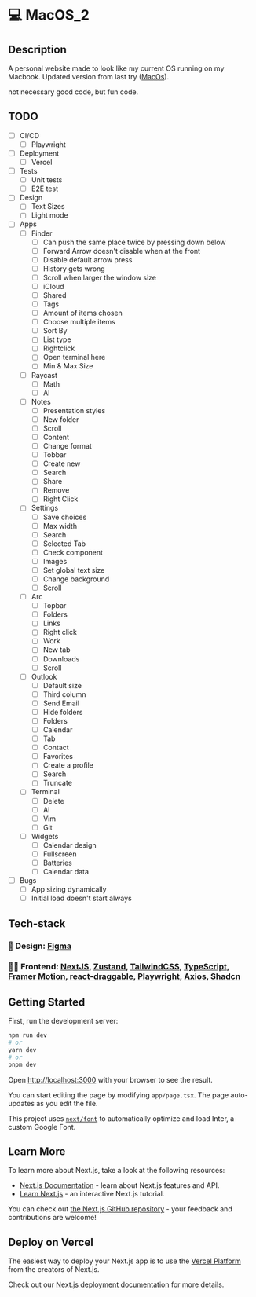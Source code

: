 # :computer: MacOS_2

## Description

A personal website made to look like my current OS running on my Macbook. Updated version from last try ([﻿MacOs](https://github.com/elmersson/MacOS)).

not necessary good code, but fun code.

## TODO

- [ ] CI/CD
  - [ ] Playwright
- [ ] Deployment
  - [ ] Vercel
- [ ] Tests
  - [ ] Unit tests
  - [ ] E2E test
- [ ] Design
  - [ ] Text Sizes
  - [ ] Light mode
- [ ] Apps
  - [ ] Finder
    - [ ] Can push the same place twice by pressing down below
    - [ ] Forward Arrow doesn't disable when at the front
    - [ ] Disable default arrow press
    - [ ] History gets wrong
    - [ ] Scroll when larger the window size
    - [ ] iCloud
    - [ ] Shared
    - [ ] Tags
    - [ ] Amount of items chosen
    - [ ] Choose multiple items
    - [ ] Sort By
    - [ ] List type
    - [ ] Rightclick
    - [ ] Open terminal here
    - [ ] Min & Max Size
  - [ ] Raycast
    - [ ] Math
    - [ ] AI
  - [ ] Notes
    - [ ] Presentation styles
    - [ ] New folder
    - [ ] Scroll
    - [ ] Content
    - [ ] Change format
    - [ ] Tobbar
    - [ ] Create new
    - [ ] Search
    - [ ] Share
    - [ ] Remove
    - [ ] Right Click
  - [ ] Settings
    - [ ] Save choices
    - [ ] Max width
    - [ ] Search
    - [ ] Selected Tab
    - [ ] Check component
    - [ ] Images
    - [ ] Set global text size
    - [ ] Change background
    - [ ] Scroll
  - [ ] Arc
    - [ ] Topbar
    - [ ] Folders
    - [ ] Links
    - [ ] Right click
    - [ ] Work
    - [ ] New tab
    - [ ] Downloads
    - [ ] Scroll
  - [ ] Outlook
    - [ ] Default size
    - [ ] Third column
    - [ ] Send Email
    - [ ] Hide folders
    - [ ] Folders
    - [ ] Calendar
    - [ ] Tab
    - [ ] Contact
    - [ ] Favorites
    - [ ] Create a profile
    - [ ] Search
    - [ ] Truncate
  - [ ] Terminal
    - [ ] Delete
    - [ ] Ai
    - [ ] Vim
    - [ ] Git
  - [ ] Widgets
    - [ ] Calendar design
    - [ ] Fullscreen
    - [ ] Batteries
    - [ ] Calendar data
- [ ] Bugs
  - [ ] App sizing dynamically
  - [ ] Initial load doesn't start always

## Tech-stack

### :art: Design: [﻿Figma](https://www.figma.com/file/VCxltAf7wcOtDc6djBIBCD/MacOS?type=design&node-id=2%3A5731&mode=design&t=B1iX5GHDvj0DTduN-1)

### :technologist: Frontend: [NextJS](https://github.com/vercel/next.js), [Zustand](https://github.com/pmndrs/zustand), [TailwindCSS](https://github.com/tailwindlabs/tailwindcss), [TypeScript](https://github.com/microsoft/TypeScript), [Framer Motion](https://github.com/framer/motion), [react-draggable](https://github.com/react-grid-layout/react-draggable), [Playwright](https://github.com/microsoft/playwright), [Axios](https://github.com/axios/axios), [Shadcn](https://github.com/shadcn-ui/ui)

## Getting Started

First, run the development server:

```bash
npm run dev
# or
yarn dev
# or
pnpm dev
```

Open [http://localhost:3000](http://localhost:3000) with your browser to see the result.

You can start editing the page by modifying `app/page.tsx`. The page auto-updates as you edit the file.

This project uses [`next/font`](https://nextjs.org/docs/basic-features/font-optimization) to automatically optimize and load Inter, a custom Google Font.

## Learn More

To learn more about Next.js, take a look at the following resources:

- [Next.js Documentation](https://nextjs.org/docs) - learn about Next.js features and API.
- [Learn Next.js](https://nextjs.org/learn) - an interactive Next.js tutorial.

You can check out [the Next.js GitHub repository](https://github.com/vercel/next.js/) - your feedback and contributions are welcome!

## Deploy on Vercel

The easiest way to deploy your Next.js app is to use the [Vercel Platform](https://vercel.com/new?utm_medium=default-template&filter=next.js&utm_source=create-next-app&utm_campaign=create-next-app-readme) from the creators of Next.js.

Check out our [Next.js deployment documentation](https://nextjs.org/docs/deployment) for more details.
